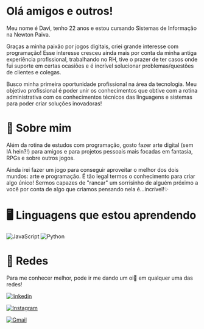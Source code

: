 # Olá amigos e outros!


Meu nome é Davi, tenho 22 anos e estou cursando Sistemas de Informação na Newton Paiva.

Graças a minha paixão por jogos digitais, criei grande interesse com programação! Esse interesse cresceu ainda mais por conta da minha antiga experiência profissional, trabalhando no RH, tive o prazer de ter casos onde fui suporte em certas ocasiões e é incrível solucionar problemas/questões de clientes e colegas.

Busco minha primeira oportunidade profissional na área da tecnologia. Meu objetivo profissional é poder unir os conhecimentos que obtive com a rotina administrativa com os conhecimentos técnicos das linguagens e sistemas para poder criar soluções inovadoras!


# 🐻 Sobre mim

Além da rotina de estudos com programação, gosto fazer arte digital (sem IA hein?!) para amigos e para projetos pessoais mais focadas em fantasia, RPGs e sobre outros jogos.

Ainda irei fazer um jogo para conseguir aproveitar o melhor dos dois mundos: arte e programação. É tão legal termos o conhecimento para criar algo único! Sermos capazes de "rancar" um sorrisinho de alguém próximo a você por conta de algo que criamos pensando nela é...incrível!✨

# 🖥️ Linguagens que estou aprendendo

![JavaScript](https://img.shields.io/badge/JavaScript-F7DF1E?style=for-the-badge&logo=javascript&logoColor=black)
![Python](https://img.shields.io/badge/python-3670A0?style=for-the-badge&logo=python&logoColor=ffdd54)

# 🔗 Redes

Para me conhecer melhor,  pode ir me dando um oi👋 em qualquer uma das redes!

[![linkedin](https://img.shields.io/badge/linkedin-0A66C2?style=for-the-badge\&logo=linkedin\&logoColor=white)](https://www.linkedin.com/in/davi-samuel-b75555209/)

[![Instagram](https://img.shields.io/badge/-Instagram-%23E4405F?style=for-the-badge&logo=instagram&logoColor=white)](https://www.instagram.com/davsool_art)

[![Gmail](https://img.shields.io/badge/Gmail-333333?style=for-the-badge&logo=gmail&logoColor=red)](dhaviko.br@gmail.com)
